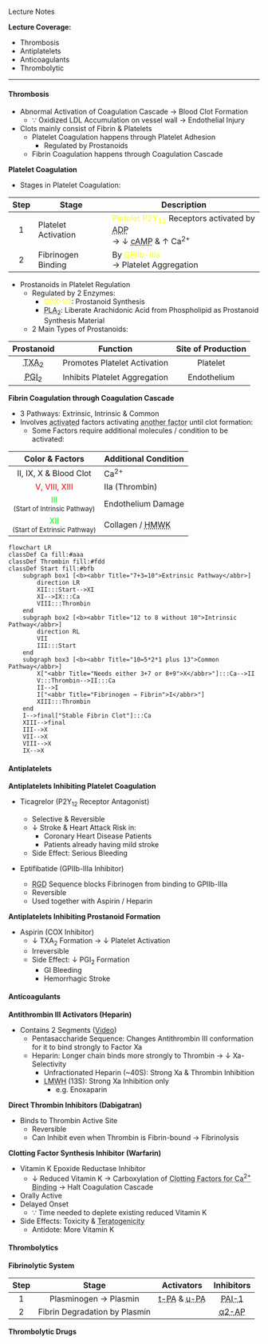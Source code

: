 Lecture Notes

**Lecture Coverage:**
- Thrombosis
- Antiplatelets
- Anticoagulants
- Thrombolytic

---
#### **Thrombosis**
- Abnormal Activation of Coagulation Cascade → Blood Clot Formation
	- ∵ Oxidized LDL Accumulation on vessel wall → Endothelial Injury
- Clots mainly consist of Fibrin & Platelets
	- Platelet Coagulation happens through Platelet Adhesion
		- Regulated by Prostanoids
	- Fibrin Coagulation happens through Coagulation Cascade

**Platelet Coagulation**
- Stages in Platelet Coagulation:

| Step | Stage               | Description                                                                                                                                                                                                        |
| :--: | ------------------- | ------------------------------------------------------------------------------------------------------------------------------------------------------------------------------------------------------------------ |
|  1   | Platelet Activation | <font color="yellow">Platelet P2Y<sub>12</sub></font> Receptors activated by <abbr Title="Released by Damaged Cells">ADP</abbr><br>→ ↓ <abbr Title="Platelet Activation Inhibitor">cAMP</abbr> & ↑ Ca<sup>2+</sup> |
|  2   | Fibrinogen Binding  | By <font color="yellow"><abbr Title="Glycoprotein">GP</abbr>IIb-IIIa</font><br>→ Platelet Aggregation                                                                                                              |
- Prostanoids in Platelet Regulation
	- Regulated by 2 Enzymes:
		- <font color="yellow"><abbr Title="Cyclooxygenase">COX</abbr>-1/2</font>: Prostanoid Synthesis
		- <abbr Title="Phospholipase A2">PLA<sub>2</sub></abbr>: Liberate Arachidonic Acid from Phospholipid as Prostanoid Synthesis Material
	- 2 Main Types of Prostanoids:

|                      Prostanoid                       |           Function            | Site of Production |
| :---------------------------------------------------: | :---------------------------: | :----------------: |
|  <abbr Title="Thromboxane A2">TXA<sub>2</sub></abbr>  | Promotes Platelet Activation  |      Platelet      |
| <abbr Title="Prostaglandin I2">PGI<sub>2</sub></abbr> | Inhibits Platelet Aggregation |    Endothelium     |


**Fibrin Coagulation through Coagulation Cascade**
- 3 Pathways: Extrinsic, Intrinsic & Common
- Involves <abbr Title="Xa">activated</abbr> factors activating <abbr Title="X → Xa">another factor</abbr> until clot formation:
	- Some Factors require additional molecules / condition to be activated:

|                                      Color & Factors                                       | Additional Condition                                                  |
| :----------------------------------------------------------------------------------------: | --------------------------------------------------------------------- |
|                                   II, IX, X & Blood Clot                                   | Ca<sup>2+</sup>                                                       |
|                           <font color="red">V, VIII, XIII</font>                           | IIa (Thrombin)                                                        |
| <font color="lime">III</abbr></font><br><font size="2">(Start of Intrinsic Pathway)</font> | Endothelium Damage                                                    |
| <font color="lime">XII</abbr></font><br><font size="2">(Start of Extrinsic Pathway)</font> | Collagen / <abbr Title="Heavy Molecular Weight Kininogen">HMWK</abbr> |

```mermaid
flowchart LR
classDef Ca fill:#aaa
classDef Thrombin fill:#fdd
classDef Start fill:#bfb
    subgraph box1 [<b><abbr Title="7+3=10">Extrinsic Pathway</abbr>]
		direction LR
		XII:::Start-->XI
		XI-->IX:::Ca
		VIII:::Thrombin
    end
    subgraph box2 [<b><abbr Title="12 to 8 without 10">Intrinsic Pathway</abbr>]
	    direction RL
	    VII
	    III:::Start
    end
    subgraph box3 [<b><abbr Title="10=5*2*1 plus 13">Common Pathway</abbr>]
	    X["<abbr Title="Needs either 3+7 or 8+9">X</abbr>"]:::Ca-->II
	    V:::Thrombin-->II:::Ca
	    II-->I
	    I["<abbr Title="Fibrinogen → Fibrin">I</abbr>"]
	    XIII:::Thrombin
    end
    I-->final["Stable Fibrin Clot"]:::Ca
	XIII-->final
    III-->X
    VII-->X
    VIII-->X
    IX-->X
```

#### **Antiplatelets**
**Antiplatelets Inhibiting Platelet Coagulation**
- Ticagrelor (P2Y<sub>12</sub> Receptor Antagonist)
	- Selective & Reversible
	- ↓ Stroke & Heart Attack Risk in:
		- Coronary Heart Disease Patients
		- Patients already having mild stroke
	- Side Effect: Serious Bleeding

- Eptifibatide (GPIIb-IIIa Inhibitor)
	- <abbr Title="Arginine-Glycine-Aspartate">RGD</abbr> Sequence blocks Fibrinogen from binding to GPIIb-IIIa
	- Reversible
	- Used together with Aspirin / Heparin

**Antiplatelets Inhibiting Prostanoid Formation**
- Aspirin (COX Inhibitor)
	- ↓ TXA<sub>2</sub> Formation → ↓ Platelet Activation
	- Irreversible
	- Side Effect: ↓ PGI<sub>2</sub> Formation
		- GI Bleeding
		- Hemorrhagic Stroke



#### **Anticoagulants**
**Antithrombin III Activators (Heparin)**
- Contains 2 Segments ([Video](https://www.youtube.com/watch?v=_2B40juput0))
	- Pentasaccharide Sequence: Changes Antithrombin III conformation for it to bind strongly to Factor Xa
	- Heparin: Longer chain binds more strongly to Thrombin → ↓ Xa-Selectivity
		- Unfractionated Heparin (~40S): Strong Xa & Thrombin Inhibition
		- <abbr Title="Low Molecular Weight Heparin">LMWH</abbr> (13S): Strong Xa Inhibition only
			- e.g. Enoxaparin

**Direct Thrombin Inhibitors (Dabigatran)**
- Binds to Thrombin Active Site
	- Reversible
	- Can Inhibit even when Thrombin is Fibrin-bound → Fibrinolysis

**Clotting Factor Synthesis Inhibitor (Warfarin)**
- Vitamin K Epoxide Reductase Inhibitor
	- ↓ Reduced Vitamin K → Carboxylation of <abbr Title="II, IX, X">Clotting Factors for Ca<sup>2+</sup> Binding</abbr> → Halt Coagulation Cascade
- Orally Active
- Delayed Onset
	- ∵ Time needed to deplete existing reduced Vitamin K
- Side Effects: Toxicity & <abbr Title="Defective Fetus">Teratogenicity</abbr>
	- Antidote: More Vitamin K


#### **Thrombolytics**
**Fibrinolytic System**

| Step |             Stage             |                                                       Activators                                                        |                      Inhibitors                       |
| :--: | :---------------------------: | :---------------------------------------------------------------------------------------------------------------------: | :---------------------------------------------------: |
|  1   |     Plasminogen → Plasmin     | <abbr title="Tissue-Plasminogen Activator">t-PA</abbr> & <abbr title="Urokinase-Type Plasminogen Activator">u-PA</abbr> | <abbr Title="Plasminogen Activator Inhibitor-1">PAI-1 |
|  2   | Fibrin Degradation by Plasmin |                                                                                                                         |       <abbr Title="α2-Antiplasmin">α2-AP</abbr>       |

**Thrombolytic Drugs**
